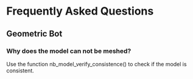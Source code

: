 # Frequently Asked Questions

## Geometric Bot

### Why does the model can not be meshed?
 Use the function nb_model_verify_consistence() to check if the
 model is consistent.
